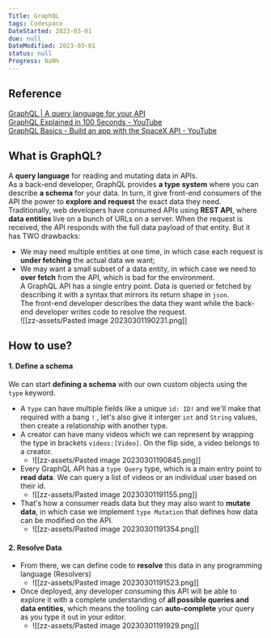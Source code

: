 ```yaml
---
Title: GraphQL
tags: Codespace
DateStarted: 2023-03-01
due: null
DateModified: 2023-03-01
status: null
Progress: NaN%
---
```


## Reference

[GraphQL | A query language for your API](https://graphql.org/)  
[GraphQL Explained in 100 Seconds - YouTube](https://www.youtube.com/watch?v=eIQh02xuVw4)  
[GraphQL Basics - Build an app with the SpaceX API - YouTube](https://www.youtube.com/watch?v=7wzR4Ig5pTI)

## What is GraphQL?

A **query language** for reading and mutating data in APIs.  
As a back-end developer, GraphQL provides **a type system** where you can describe **a schema** for your data. In turn, it give front-end consumers of the API the power to **explore and request** the exact data they need.  
Traditionally, web developers have consumed APIs using **REST API**, where **data entities** live on a bunch of URLs on a server. When the request is received, the API responds with the full data payload of that entity. But it has TWO drawbacks:

- We may need multiple entities at one time, in which case each request is **under fetching** the actual data we want;
- We may want a small subset of a data entity, in which case we need to **over fetch** from the API, which is bad for the environment.  
  A GraphQL API has a single entry point. Data is queried or fetched by describing it with a syntax that mirrors its return shape in `json`.  
  The front-end developer describes the data they want while the back-end developer writes code to resolve the request.  
  ![[zz-assets/Pasted image 20230301190231.png]]

## How to use?

#### 1. Define a schema

We can start **defining a schema** with our own custom objects using the `type` keyword.

- A `type` can have multiple fields like a unique `id: ID!` and we'll make that required with a bang `!` , let's also give it interger `int` and `String` values, then create a relationship with another type.
- A creator can have many videos which we can represent by wrapping the type in brackets `videos:[Video]`. On the flip side, a video belongs to a creator.
  - ![[zz-assets/Pasted image 20230301190845.png]]
- Every GraphQL API has a `type Query` type, which is a main entry point to **read data**. We can query a list of videos or an individual user based on their id.
  - ![[zz-assets/Pasted image 20230301191155.png]]
- That's how a consumer reads data but they may also want to **mutate data**, in which case we implement `type Mutation` that defines how data can be modified on the API.
  - ![[zz-assets/Pasted image 20230301191354.png]]

#### 2. Resolve Data

- From there, we can define code to **resolve** this data in any programming language (Resolvers)
  - ![[zz-assets/Pasted image 20230301191523.png]]
- Once deployed, any developer consuming this API will be able to explore it with a complete understanding of **all possible queries and data entities**, which means the tooling can **auto-complete** your query as you type it out in your editor.
  - ![[zz-assets/Pasted image 20230301191929.png]]
